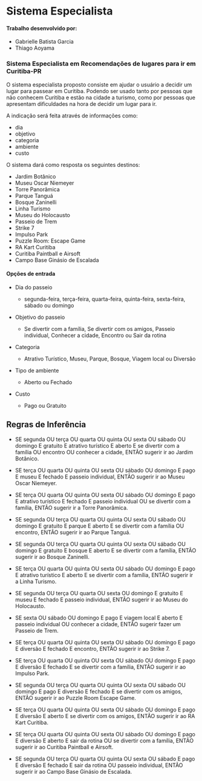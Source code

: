 # Sistema Especialista

#### Trabalho desenvolvido por:
- Gabrielle Batista Garcia
- Thiago Aoyama

### Sistema Especialista em Recomendações de lugares para ir em Curitiba-PR

O sistema especialista proposto consiste em ajudar o usuário a decidir um lugar para passear em Curitiba. Podendo ser usado tanto por pessoas que não conhecem Curitiba e estão na cidade a turismo, como por pessoas que apresentam dificuldades na hora de decidir um lugar para ir. 

A indicação será feita através de informações como:
- dia
- objetivo
- categoria
- ambiente
- custo

O sistema dará como resposta os seguintes destinos: 
-	Jardim Botânico
-	Museu Oscar Niemeyer
-	Torre Panorâmica 
-	Parque Tanguá
-	Bosque Zaninelli
-	Linha Turismo
-	Museu do Holocausto 
-	Passeio de Trem
-	Strike 7
-	Impulso Park
-	Puzzle Room: Escape Game
-	RA Kart Curitiba
-	Curitiba Paintball e Airsoft 
-	Campo Base Ginásio de Escalada 

#### Opções de entrada

- Dia do passeio
  - segunda-feira, terça-feira, quarta-feira, quinta-feira, sexta-feira, sábado ou domingo

- Objetivo do passeio
  - Se divertir com a família, Se divertir com os amigos, Passeio individual, Conhecer a cidade, Encontro ou Sair da rotina

- Categoria
  - Atrativo Turístico, Museu, Parque, Bosque, Viagem local ou Diversão

- Tipo de ambiente
  - Aberto ou Fechado

- Custo
  - Pago ou Gratuito

## Regras de Inferência

- SE segunda OU terça OU quarta OU quinta OU sexta OU sábado OU domingo E gratuito E atrativo turístico E aberto E se divertir com a família OU encontro OU conhecer a cidade, ENTÃO sugerir ir ao Jardim Botânico.

- SE terça OU quarta OU quinta OU sexta OU sábado OU domingo E pago E museu E fechado E passeio individual, ENTÃO sugerir ir ao Museu Oscar Niemeyer.

- SE terça OU quarta OU quinta OU sexta OU sábado OU domingo E pago E atrativo turístico E fechado E passeio individual OU se divertir com a família, ENTÃO sugerir ir a Torre Panorâmica. 

- SE segunda OU terça OU quarta OU quinta OU sexta OU sábado OU domingo E gratuito E parque E aberto E se divertir com a família OU encontro, ENTÃO sugerir ir ao Parque Tanguá.

- SE segunda OU terça OU quarta OU quinta OU sexta OU sábado OU domingo E gratuito E bosque E aberto E se divertir com a família, ENTÃO sugerir ir ao Bosque Zaninelli.

- SE terça OU quarta OU quinta OU sexta OU sábado OU domingo E pago E atrativo turístico E aberto E se divertir com a família, ENTÃO sugerir ir a Linha Turismo.

- SE segunda OU terça OU quarta OU sexta OU domingo E gratuito E museu E fechado E passeio individual, ENTÃO sugerir ir ao Museu do Holocausto.

- SE sexta OU sábado OU domingo E pago E viagem local E aberto E passeio individual OU conhecer a cidade, ENTÃO sugerir fazer um Passeio de Trem.

- SE terça OU quarta OU quinta OU sexta OU sábado OU domingo E pago E diversão E fechado E encontro, ENTÃO sugerir ir ao Strike 7.

- SE terça OU quarta OU quinta OU sexta OU sábado OU domingo E pago E diversão E fechado E se divertir com a família, ENTÃO sugerir ir ao Impulso Park.

- SE segunda OU terça OU quarta OU quinta OU sexta OU sábado OU domingo E pago E diversão E fechado E se divertir com os amigos, ENTÃO sugerir ir ao Puzzle Room Escape Game.

- SE terça OU quarta OU quinta OU sexta OU sábado OU domingo E pago E diversão E aberto E se divertir com os amigos, ENTÃO sugerir ir ao RA Kart Curitiba.

- SE terça OU quarta OU quinta OU sexta OU sábado OU domingo E pago E diversão E aberto E sair da rotina OU se divertir com a família, ENTÃO sugerir ir ao Curitiba Paintball e Airsoft.

- SE segunda OU terça OU quarta OU quinta OU sexta OU sábado E pago E diversão E fechado E sair da rotina OU passeio individual, ENTÃO sugerir ir ao Campo Base Ginásio de Escalada.
